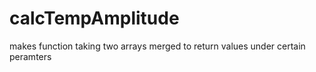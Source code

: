 # calcTempAmplitude
makes function taking two arrays merged to return values under certain peramters
